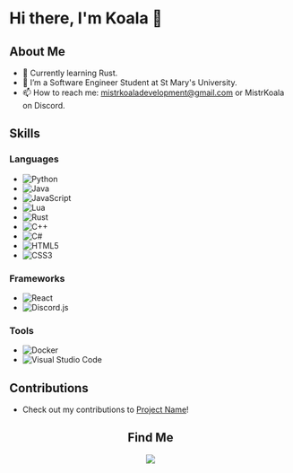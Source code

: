 
# Hi there, I'm Koala 👋

## About Me
- 🌱 Currently learning Rust.
- 💼 I’m a Software Engineer Student at St Mary's University.
- 📫 How to reach me: mistrkoaladevelopment@gmail.com or MistrKoala on Discord.




## Skills

### Languages
- ![Python](https://img.shields.io/badge/-Python-3776AB?style=flat-square&logo=python&logoColor=ffffff) 
- ![Java](https://img.shields.io/badge/-Java-007396?style=flat-square&logo=java&logoColor=ffffff) 
- ![JavaScript](https://img.shields.io/badge/-JavaScript-F7DF1E?style=flat-square&logo=javascript&logoColor=000000) 
- ![Lua](https://img.shields.io/badge/-Lua-2C2D72?style=flat-square&logo=lua&logoColor=ffffff) 
- ![Rust](https://img.shields.io/badge/-Rust-000000?style=flat-square&logo=rust&logoColor=ffffff) 
- ![C++](https://img.shields.io/badge/-C++-00599C?style=flat-square&logo=c%2B%2B&logoColor=ffffff) 
- ![C#](https://img.shields.io/badge/-C%23-239120?style=flat-square&logo=csharp&logoColor=ffffff) 
- ![HTML5](https://img.shields.io/badge/-HTML5-E34F26?style=flat-square&logo=html5&logoColor=ffffff) 
- ![CSS3](https://img.shields.io/badge/-CSS3-1572B6?style=flat-square&logo=css3&logoColor=ffffff) 

### Frameworks
- ![React](https://img.shields.io/badge/-React-61DAFB?style=flat-square&logo=react&logoColor=ffffff) 
- ![Discord.js](https://img.shields.io/badge/-Discord.js-5865F2?style=flat-square&logo=discord&logoColor=ffffff)

### Tools
- ![Docker](https://img.shields.io/badge/-Docker-2496ED?style=flat-square&logo=docker&logoColor=ffffff) 
- ![Visual Studio Code](https://img.shields.io/badge/-Visual%20Studio%20Code-007ACC?style=flat-square&logo=visual-studio-code&logoColor=ffffff)


 





## Contributions
- Check out my contributions to [Project Name](link)!



<h2 align="center">Find Me</h2>
 <p align="center">
    <a href="https://discord.gg/8HwggqPQ5u" alt="Koala Studios">
        <img src="https://img.shields.io/badge/Discord-7289DA?style=for-the-badge&logo=discord&logoColor=white">
    </a>

 </p>
